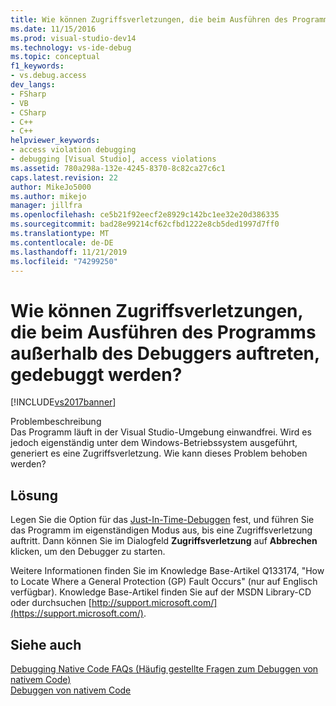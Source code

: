 ```yaml
---
title: Wie können Zugriffsverletzungen, die beim Ausführen des Programms außerhalb des Debuggers auftreten, gedebuggt werden? | Microsoft-Dokumentation
ms.date: 11/15/2016
ms.prod: visual-studio-dev14
ms.technology: vs-ide-debug
ms.topic: conceptual
f1_keywords:
- vs.debug.access
dev_langs:
- FSharp
- VB
- CSharp
- C++
- C++
helpviewer_keywords:
- access violation debugging
- debugging [Visual Studio], access violations
ms.assetid: 780a298a-132e-4245-8370-8c82ca27c6c1
caps.latest.revision: 22
author: MikeJo5000
ms.author: mikejo
manager: jillfra
ms.openlocfilehash: ce5b21f92eecf2e8929c142bc1ee32e20d386335
ms.sourcegitcommit: bad28e99214cf62cfbd1222e8cb5ded1997d7ff0
ms.translationtype: MT
ms.contentlocale: de-DE
ms.lasthandoff: 11/21/2019
ms.locfileid: "74299250"
---
```

# <a name="how-can-i-debug-access-violations-when-running-my-program-outside-the-debugger"></a>Wie können Zugriffsverletzungen, die beim Ausführen des Programms außerhalb des Debuggers auftreten, gedebuggt werden?
[!INCLUDE[vs2017banner](../includes/vs2017banner.md)]

Problembeschreibung  
 Das Programm läuft in der Visual Studio-Umgebung einwandfrei. Wird es jedoch eigenständig unter dem Windows-Betriebssystem ausgeführt, generiert es eine Zugriffsverletzung. Wie kann dieses Problem behoben werden?  
  
## <a name="solution"></a>Lösung  
 Legen Sie die Option für das [Just-In-Time-Debuggen](../debugger/just-in-time-debugging-in-visual-studio.md) fest, und führen Sie das Programm im eigenständigen Modus aus, bis eine Zugriffsverletzung auftritt. Dann können Sie im Dialogfeld **Zugriffsverletzung** auf **Abbrechen** klicken, um den Debugger zu starten.  
  
 Weitere Informationen finden Sie im Knowledge Base-Artikel Q133174, "How to Locate Where a General Protection (GP) Fault Occurs" (nur auf Englisch verfügbar). Knowledge Base-Artikel finden Sie auf der MSDN Library-CD oder durchsuchen [http://support.microsoft.com/](https://support.microsoft.com/).  
  
## <a name="see-also"></a>Siehe auch  
 [Debugging Native Code FAQs (Häufig gestellte Fragen zum Debuggen von nativem Code)](../debugger/debugging-native-code-faqs.md)   
 [Debuggen von nativem Code](../debugger/debugging-native-code.md)
